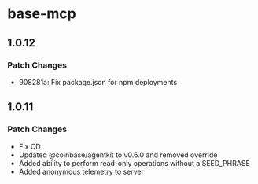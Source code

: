 # base-mcp

## 1.0.12

### Patch Changes

- 908281a: Fix package.json for npm deployments

## 1.0.11

### Patch Changes

- Fix CD
- Updated @coinbase/agentkit to v0.6.0 and removed override
- Added ability to perform read-only operations without a SEED_PHRASE
- Added anonymous telemetry to server
